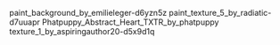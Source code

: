 paint_background_by_emilieleger-d6yzn5z
paint_texture_5_by_radiatic-d7uuapr
Phatpuppy_Abstract_Heart_TXTR_by_phatpuppy
texture_1_by_aspiringauthor20-d5x9d1q